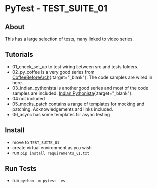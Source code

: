 # PyTest - TEST_SUITE_01

## About

This has a large selection of tests, many linked to video series.

## Tutorials

- 01_check_set_up to test wiring between src and tests folders.
- 02_py_coffee is a very good series from [CoffeeBeforeArch](https://www.youtube.com/playlist?list=PLxNPSjHT5qvuZ_JT1bknzrS8YqLiMjNpS){:target="_blank"}. The code samples are wired in here.
- 03_indian_pythonista is another good series and most of the code samples are included. [Indian Pythonista](https://www.youtube.com/playlist?list=PLyb_C2HpOQSBWGekd7PfhHnb9GnqDgrxS){:target="_blank"}.
- 04 not included
- 05_mocks_patch contains a range of templates for mocking and patching. Acknowledgements and links included.
- 06_async has some templates for async testing

## Install 

- move to `TEST_SUITE_01` 
- create virtual environment as you wish
- run `pip install requirements_01.txt`

## Run Tests

- run `python -m pytest -vs`
